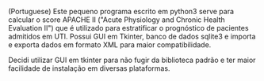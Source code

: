 (Portuguese) Este pequeno programa escrito em python3 serve para calcular o score APACHE II ("Acute Physiology and Chronic Health Evaluation II") que é utilizado para estratificar o prognóstico de pacientes admitidos em UTI. Possui GUI em Tkinter, banco de dados sqlite3 e importa e exporta dados em formato XML para maior compatibilidade.

Decidi utilizar GUI em tkinter para não fugir da biblioteca padrão e ter maior facilidade de instalação em diversas plataformas.
